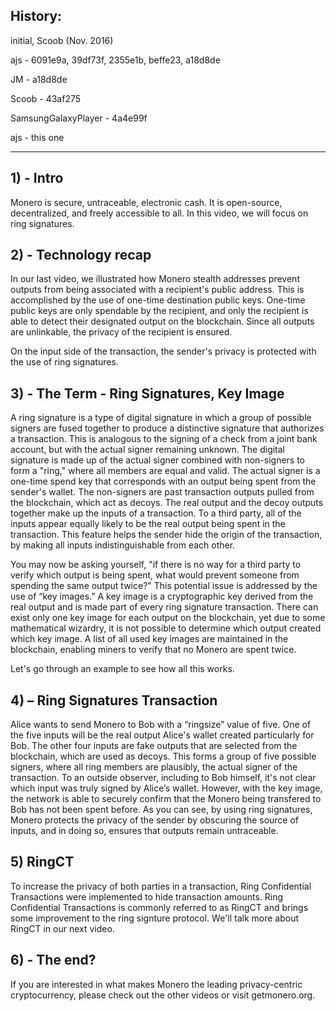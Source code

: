 ## History:
initial, Scoob (Nov. 2016)

ajs - 6091e9a, 39df73f, 2355e1b, beffe23, a18d8de

JM - a18d8de

Scoob - 43af275

SamsungGalaxyPlayer - 4a4e99f

ajs - this one

---

## 1) - Intro

Monero is secure, untraceable, electronic cash. It is open-source, decentralized, and freely accessible to all.
In this video, we will focus on ring signatures.
 
## 2) - Technology recap
 
In our last video, we illustrated how Monero stealth addresses prevent outputs from being associated with a recipient's  public address.
This is accomplished by the use of one-time destination public keys.
One-time public keys are only spendable by the recipient, and only the recipient is able to detect their designated output on the blockchain.
Since all outputs are unlinkable, the privacy of the recipient is ensured.

On the input side of the transaction, the sender's privacy is protected with the use of ring signatures.

## 3) - The Term - Ring Signatures, Key Image

A ring signature is a type of digital signature in which a group of possible signers are fused together to produce a distinctive signature that authorizes a transaction.
This is analogous to the signing of a check from a joint bank account, but with the actual signer remaining unknown.
The digital signature is made up of the actual signer combined with non-signers to form a "ring," where all members are equal and valid.
The actual signer is a one-time spend key that corresponds with an output being spent from the sender's wallet.
The non-signers are past transaction outputs pulled from the blockchain, which act as decoys.
The real output and the decoy outputs together make up the inputs of a transaction.
To a third party, all of the inputs appear equally likely to be the real output being spent in the transaction.
This feature helps the sender hide the origin of the transaction, by making all inputs indistinguishable from each other.


You may now be asking yourself, "if there is no way for a third party to verify which output is being spent, what would prevent someone from spending the same output twice?"
This potential issue is addressed by the use of “key images.”
A key image is a cryptographic key derived from the real output and is made part of every ring signature transaction.
There can exist only one key image for each output on the blockchain, yet due to some mathematical wizardry, it is not possible to determine which output created which key image.
A list of all used key images are maintained in the blockchain, enabling miners to verify that no Monero are spent twice.

Let's go through an example to see how all this works.

## 4) – Ring Signatures Transaction

Alice wants to send Monero to Bob with a “ringsize” value of five. 
One of the five inputs will be the real output Alice's wallet created particularly for Bob.
The other four inputs are fake outputs that are selected from the blockchain, which are used as decoys.
This forms a group of five possible signers, where all ring members are plausibly, the actual signer of the transaction.
To an outside observer, including to Bob himself, it's not clear which input was truly signed by Alice’s wallet.
However, with the key image, the network is able to securely confirm that the Monero being transfered to Bob has not been spent before.
As you can see, by using ring signatures, Monero protects the privacy of the sender by obscuring the source of inputs, and in doing so, ensures that outputs remain untraceable.

## 5) RingCT

To increase the privacy of both parties in a transaction, Ring Confidential Transactions were implemented to hide transaction amounts.
Ring Confidential Transactions is commonly referred to as RingCT and brings some improvement to the ring signture protocol.
We'll talk more about RingCT in our next video.

## 6) - The end?

If you are interested in what makes Monero the leading privacy-centric cryptocurrency, please check out the other videos or visit getmonero.org.

